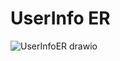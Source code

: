 # UserInfo ER 

![UserInfoER drawio](https://user-images.githubusercontent.com/35019052/219851827-61f5797b-4c56-4c3e-b218-e28d69e4a0bb.png)
